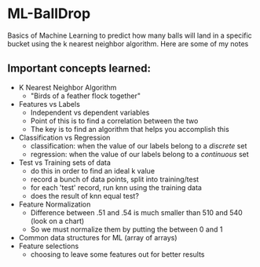 # ML-BallDrop

Basics of Machine Learning to predict how many balls will land in a specific bucket using the k nearest neighbor algorithm. Here are some of my notes

## Important concepts learned:

- K Nearest Neighbor Algorithm
  - "Birds of a feather flock together"
- Features vs Labels
  - Independent vs dependent variables
  - Point of this is to find a correlation between the two
  - The key is to find an algorithm that helps you accomplish this
- Classification vs Regression
  - classification: when the value of our labels belong to a _discrete_ set
  - regression: when the value of our labels belong to a _continuous_ set
- Test vs Training sets of data
  - do this in order to find an ideal k value
  - record a bunch of data points, split into training/test
  - for each 'test' record, run knn using the training data
  - does the result of knn equal test?
- Feature Normalization
  - Difference between .51 and .54 is much smaller than 510 and 540 (look on a chart)
  - So we must normalize them by putting the between 0 and 1
- Common data structures for ML (array of arrays)
- Feature selections
  - choosing to leave some features out for better results
